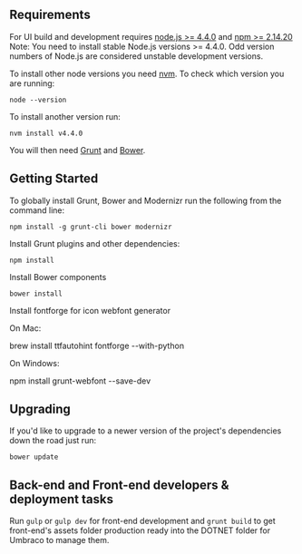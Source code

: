 ## Requirements

For UI build and development requires [node.js >= 4.4.0](http://nodejs.org/) and [npm >= 2.14.20](https://www.npmjs.org/)
Note: You need to install stable Node.js versions >= 4.4.0.
Odd version numbers of Node.js are considered
unstable development versions.

To install other node versions
you need [nvm](https://www.npmjs.org/package/nvm).
To check which version you are running:

	node --version

To install another version run:

	nvm install v4.4.0

You will then need [Grunt](http://gruntjs.com) and [Bower](http://bower.io).

## Getting Started

To globally install Grunt, Bower and Modernizr run the following from the command line:

	npm install -g grunt-cli bower modernizr

Install Grunt plugins and other dependencies:

	npm install

Install Bower components

	bower install

Install fontforge for icon webfont generator

On Mac:

brew install ttfautohint fontforge --with-python

On Windows:

npm install grunt-webfont --save-dev

## Upgrading

If you'd like to upgrade to a newer version of the project's dependencies down the road just run:

	bower update

## Back-end and Front-end developers & deployment tasks

Run `gulp` or `gulp dev` for front-end development and `grunt build`
to get front-end's assets folder production ready into the DOTNET folder for Umbraco to manage them.
